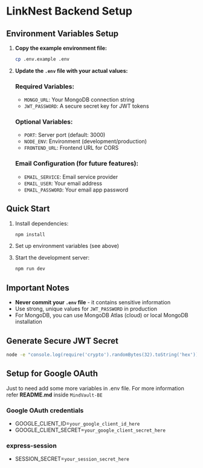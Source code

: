 # LinkNest Backend Setup

## Environment Variables Setup

1. **Copy the example environment file:**

   ```bash
   cp .env.example .env
   ```

2. **Update the `.env` file with your actual values:**

   ### Required Variables:

   - `MONGO_URL`: Your MongoDB connection string
   - `JWT_PASSWORD`: A secure secret key for JWT tokens

   ### Optional Variables:

   - `PORT`: Server port (default: 3000)
   - `NODE_ENV`: Environment (development/production)
   - `FRONTEND_URL`: Frontend URL for CORS

   ### Email Configuration (for future features):

   - `EMAIL_SERVICE`: Email service provider
   - `EMAIL_USER`: Your email address
   - `EMAIL_PASSWORD`: Your email app password

## Quick Start

1. Install dependencies:

   ```bash
   npm install
   ```

2. Set up environment variables (see above)

3. Start the development server:
   ```bash
   npm run dev
   ```

## Important Notes

- **Never commit your `.env` file** - it contains sensitive information
- Use strong, unique values for `JWT_PASSWORD` in production
- For MongoDB, you can use MongoDB Atlas (cloud) or local MongoDB installation

## Generate Secure JWT Secret

```bash
node -e "console.log(require('crypto').randomBytes(32).toString('hex'))"
```

## Setup for Google OAuth
Just to need add some more variables in .env file.
For more information refer **README.md** inside `MindVault-BE`
### Google OAuth credentials
- GOOGLE_CLIENT_ID=`your_google_client_id_here`
- GOOGLE_CLIENT_SECRET=`your_google_client_secret_here`

### express-session
- SESSION_SECRET=`your_session_secret_here`